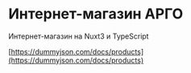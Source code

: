 # Интернет-магазин АРГО

Интернет-магазин на Nuxt3 и TypeScript


[https://dummyjson.com/docs/products](https://dummyjson.com/docs/products)
